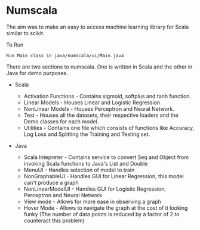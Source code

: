 # Numscala
The aim was to make an easy to access machine learning library for Scala similar to scikit.

To Run
```
Run Main class in java/numscala/ui/Main.java
```

There are two sections to numscala. One is written in Scala and the other in Java for demo purposes.

- Scala
  - Activation Functions - Contains sigmoid, softplus and tanh function.
  - Linear Models - Houses Linear and Logistic Regression.
  - NonLinear Models - Houses Perceptron and Neural Network.
  - Test - Houses all the datasets, their respective loaders and the Demo classes for each model.
  - Utilities - Contains one file which consists of functions like Accuracy, Log Loss and Splitting the Training and Testing set. 
  
- Java
  - Scala Intepreter - Contains service to convert Seq<Object> and Object from invoking Scala functions to Java's List<Double> and Double
  - MenuUI - Handles selection of model to train
  - NonGraphableUI - Handles GUI for Linear Regression, this model can't produce a graph
  - NonLinearModelUI - Handles GUI for Logistic Regression, Perceptron and Neural Network
  - View mode - Allows for more ease in observing a graph
  - Hover Mode - Allows to navigate the graph at the cost of it looking funky (The number of data points is reduced by a factor of 2 to counteract this problem)
